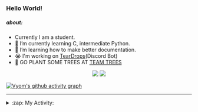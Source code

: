 ### Hello World!

##### about:
- Currently I am a student.
- 🌱 I’m currently learning C, intermediate Python.
- 🌱 I’m learning how to make better documentation.
- 😭 I'm working on [TearDrops](https://github.com/Vyvy-vi/TearDrops)(Discord Bot)
- 🌱 GO PLANT SOME TREES AT [TEAM TREES](https://teamtrees.org/)

<p align="center">
  <a href="https://twitter.com/Vyvy_viM"><img target="_blank" src="https://img.shields.io/badge/twitter%20@Vyvy_viM-0D95E8?style=for-the-badge&logo=twitter&logoColor=white"/></a> 
  <a href="https://vyvy-vi.github.io/portfolio"><img target="_blank" src="https://img.shields.io/badge/-I%27m_craving_for_open_source-green?style=for-the-badge&logo=github&logoColor=black"/></a> 
</p>

[![Vyom's github activity graph](https://activity-graph.herokuapp.com/graph?username=Vyvy-vi)](https://github.com/ashutosh00710/github-readme-activity-graph)

---
<details>
  <summary>:zap: My Activity:</summary>
  
<!--START_SECTION:waka-->
**I'm a Night 🦉** 

```text
🌞 Morning    43 commits     █░░░░░░░░░░░░░░░░░░░░░░░░   6.8% 
🌆 Daytime    135 commits    █████░░░░░░░░░░░░░░░░░░░░   21.36% 
🌃 Evening    239 commits    █████████░░░░░░░░░░░░░░░░   37.82% 
🌙 Night      215 commits    ████████░░░░░░░░░░░░░░░░░   34.02%

```
📅 **I'm Most Productive on Sunday** 

```text
Monday       70 commits     ██░░░░░░░░░░░░░░░░░░░░░░░   11.08% 
Tuesday      92 commits     ███░░░░░░░░░░░░░░░░░░░░░░   14.56% 
Wednesday    96 commits     ███░░░░░░░░░░░░░░░░░░░░░░   15.19% 
Thursday     85 commits     ███░░░░░░░░░░░░░░░░░░░░░░   13.45% 
Friday       50 commits     ██░░░░░░░░░░░░░░░░░░░░░░░   7.91% 
Saturday     86 commits     ███░░░░░░░░░░░░░░░░░░░░░░   13.61% 
Sunday       153 commits    ██████░░░░░░░░░░░░░░░░░░░   24.21%

```


📊 **This Week I Spent My Time On** 

```text
🔥 Editors: 
Vim                      6 hrs 20 mins       ████████████████████████░   98.46% 
VS Code                  5 mins              ░░░░░░░░░░░░░░░░░░░░░░░░░   1.54%

🐱‍💻 Projects: 
TEC-welcome-bot          2 hrs 7 mins        ████████░░░░░░░░░░░░░░░░░   32.9% 
api                      1 hr 56 mins        ███████░░░░░░░░░░░░░░░░░░   30.02% 
Shepherd-bot             1 hr 46 mins        ███████░░░░░░░░░░░░░░░░░░   27.59% 
Praise-Bot-Discord       20 mins             █░░░░░░░░░░░░░░░░░░░░░░░░   5.18% 
Unknown Project          15 mins             █░░░░░░░░░░░░░░░░░░░░░░░░   3.97%

```


 Last Updated on 20/09/2021
<!--END_SECTION:waka-->
</details>

